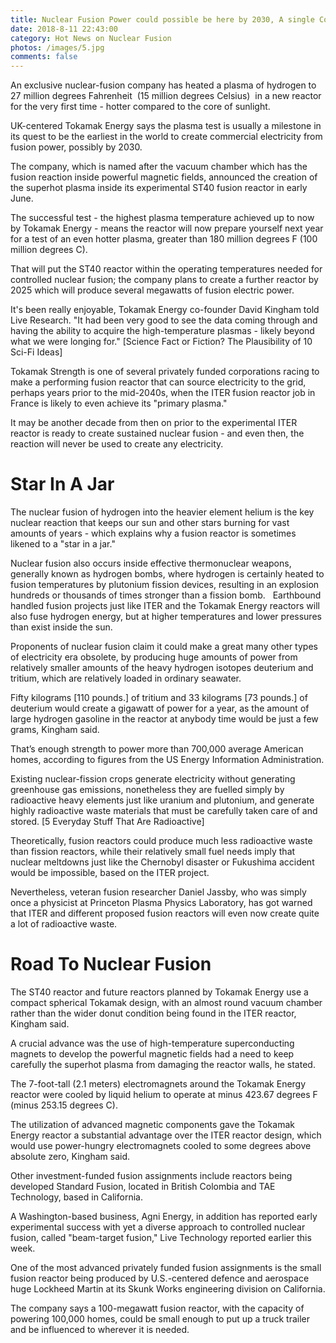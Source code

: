 ```yaml
---
title: Nuclear Fusion Power could possible be here by 2030, A single Company Says
date: 2018-8-11 22:43:00
category: Hot News on Nuclear Fusion
photos: /images/5.jpg
comments: false
---
```


An exclusive nuclear-fusion company has heated a plasma of hydrogen to 27 million degrees Fahrenheit  (15 million degrees Celsius)  in a new reactor for the very first time - hotter compared to the core of sunlight.

UK-centered Tokamak Energy says the plasma test is usually a milestone in its quest to be the earliest in the world to create commercial electricity from fusion power, possibly by 2030.

<!-- more -->

The company, which is named after the vacuum chamber which has the fusion reaction inside powerful magnetic fields, announced the creation of the superhot plasma inside its experimental ST40 fusion reactor in early June.

The successful test - the highest plasma temperature achieved up to now by Tokamak Energy - means the reactor will now prepare yourself next year for a test of an even hotter plasma, greater than 180 million degrees F (100 million degrees C).

That will put the ST40 reactor within the operating temperatures needed for controlled nuclear fusion; the company plans to create a further reactor by 2025 which will produce several megawatts of fusion electric power.

It's been really enjoyable, Tokamak Energy co-founder David Kingham told Live Research. "It had been very good to see the data coming through and having the ability to acquire the high-temperature plasmas - likely beyond what we were longing for." [Science Fact or Fiction? The Plausibility of 10 Sci-Fi Ideas]

Tokamak Strength is one of several privately funded corporations racing to make a performing fusion reactor that can source electricity to the grid, perhaps years prior to the mid-2040s, when the ITER fusion reactor job in France is likely to even achieve its "primary plasma."

It may be another decade from then on prior to the experimental ITER reactor is ready to create sustained nuclear fusion - and even then, the reaction will never be used to create any electricity.

# Star In A Jar

The nuclear fusion of hydrogen into the heavier element helium is the key nuclear reaction that keeps our sun and other stars burning for vast amounts of years - which explains why a fusion reactor is sometimes likened to a "star in a jar."

Nuclear fusion also occurs inside effective thermonuclear weapons, generally known as hydrogen bombs, where hydrogen is certainly heated to fusion temperatures by plutonium fission devices, resulting in an explosion hundreds or thousands of times stronger than a fission bomb.
  
Earthbound handled fusion projects just like ITER and the Tokamak Energy reactors will also fuse hydrogen energy, but at higher temperatures and lower pressures than exist inside the sun.

Proponents of nuclear fusion claim it could make a great many other types of electricity era obsolete, by producing huge amounts of power from relatively smaller amounts of the heavy hydrogen isotopes deuterium and tritium, which are relatively loaded in ordinary seawater.

Fifty kilograms [110 pounds.] of tritium and 33 kilograms [73 pounds.] of deuterium would create a gigawatt of power for a year, as the amount of large hydrogen gasoline in the reactor at anybody time would be just a few grams, Kingham said.

That’s enough strength to power more than 700,000 average American homes, according to figures from the US Energy Information Administration.

Existing nuclear-fission crops generate electricity without generating greenhouse gas emissions, nonetheless they are fuelled simply by radioactive heavy elements just like uranium and plutonium, and generate highly radioactive waste materials that must be carefully taken care of and stored. [5 Everyday Stuff That Are Radioactive]

Theoretically, fusion reactors could produce much less radioactive waste than fission reactors, while their relatively small fuel needs imply that nuclear meltdowns just like the Chernobyl disaster or Fukushima accident would be impossible, based on the ITER project.

Nevertheless, veteran fusion researcher Daniel Jassby, who was simply once a physicist at Princeton Plasma Physics Laboratory, has got warned that ITER and different proposed fusion reactors will even now create quite a lot of radioactive waste.

# Road To Nuclear Fusion

The ST40 reactor and future reactors planned by Tokamak Energy use a compact spherical Tokamak design, with an almost round vacuum chamber rather than the wider donut condition being found in the ITER reactor, Kingham said.

A crucial advance was the use of high-temperature superconducting magnets to develop the powerful magnetic fields had a need to keep carefully the superhot plasma from damaging the reactor walls, he stated.

The 7-foot-tall (2.1 meters) electromagnets around the Tokamak Energy reactor were cooled by liquid helium to operate at minus 423.67 degrees F (minus 253.15 degrees C).

The utilization of advanced magnetic components gave the Tokamak Energy reactor a substantial advantage over the ITER reactor design, which would use power-hungry electromagnets cooled to some degrees above absolute zero, Kingham said.

Other investment-funded fusion assignments include reactors being developed Standard Fusion, located in British Colombia and TAE Technology, based in California.

A Washington-based business, Agni Energy, in addition has reported early experimental success with yet a diverse approach to controlled nuclear fusion, called "beam-target fusion," Live Technology reported earlier this week.

One of the most advanced privately funded fusion assignments is the small fusion reactor being produced by U.S.-centered defence and aerospace huge Lockheed Martin at its Skunk Works engineering division on California.

The company says a 100-megawatt fusion reactor, with the capacity of powering 100,000 homes, could be small enough to put up a truck trailer and be influenced to wherever it is needed.